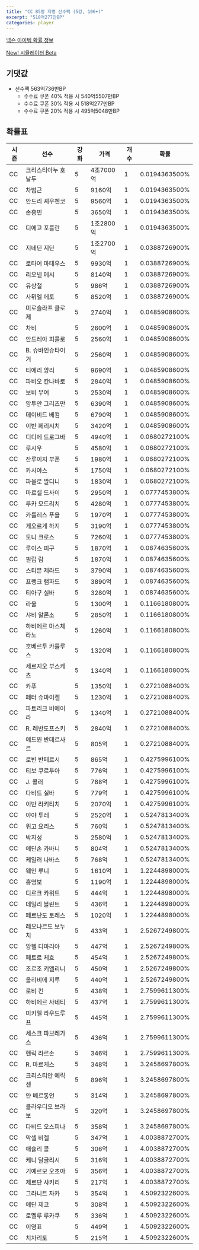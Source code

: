 ```yaml
---
title: "CC 85명 지명 선수팩 (5강, 106+)"
excerpt: "518억277만BP"
categories: player
---
```

[넥슨 아이템 확률 정보](http://iteminfo.nexon.com/probability/fco?sn=7348)

[New! 시뮬레이터 Beta](/simulator/7348)
## 기댓값
- 선수팩 563억736만BP
  - 수수료 쿠폰 40% 적용 시 540억5507만BP
  - 수수료 쿠폰 30% 적용 시 518억277만BP
  - 수수료 쿠폰 20% 적용 시 495억5048만BP


## 확률표

|시즌|선수|강화|가격|개수|확률|
|---|---|---|---|---|---|
|CC|크리스티아누 호날두|5|4조7000억|1|0.0194363500%|
|CC|차범근|5|9160억|1|0.0194363500%|
|CC|안드리 셰우첸코|5|9560억|1|0.0194363500%|
|CC|손흥민|5|3650억|1|0.0194363500%|
|CC|디에고 포를란|5|1조2800억|1|0.0194363500%|
|CC|지네딘 지단|5|1조2700억|1|0.0388726900%|
|CC|로타어 마테우스|5|9930억|1|0.0388726900%|
|CC|리오넬 메시|5|8140억|1|0.0388726900%|
|CC|유상철|5|986억|1|0.0388726900%|
|CC|사뮈엘 에토|5|8520억|1|0.0388726900%|
|CC|미로슬라프 클로제|5|2740억|1|0.0485908600%|
|CC|차비|5|2600억|1|0.0485908600%|
|CC|안드레아 피를로|5|2560억|1|0.0485908600%|
|CC|B. 슈바인슈타이거|5|2560억|1|0.0485908600%|
|CC|티에리 앙리|5|9690억|1|0.0485908600%|
|CC|파비오 칸나바로|5|2840억|1|0.0485908600%|
|CC|보비 무어|5|2530억|1|0.0485908600%|
|CC|앙투안 그리즈만|5|6390억|1|0.0485908600%|
|CC|데이비드 베컴|5|6790억|1|0.0485908600%|
|CC|이반 페리시치|5|3420억|1|0.0485908600%|
|CC|디디에 드로그바|5|4940억|1|0.0680272100%|
|CC|루시우|5|4580억|1|0.0680272100%|
|CC|잔루이지 부폰|5|1980억|1|0.0680272100%|
|CC|카시야스|5|1750억|1|0.0680272100%|
|CC|파올로 말디니|5|1830억|1|0.0680272100%|
|CC|마르셀 드사이|5|2950억|1|0.0777453800%|
|CC|루카 모드리치|5|4280억|1|0.0777453800%|
|CC|카를레스 푸욜|5|1970억|1|0.0777453800%|
|CC|게오르게 하지|5|3190억|1|0.0777453800%|
|CC|토니 크로스|5|7260억|1|0.0777453800%|
|CC|루이스 피구|5|1870억|1|0.0874635600%|
|CC|필립 람|5|1870억|1|0.0874635600%|
|CC|스티븐 제라드|5|3790억|1|0.0874635600%|
|CC|프랭크 램파드|5|3890억|1|0.0874635600%|
|CC|티아구 실바|5|3280억|1|0.0874635600%|
|CC|라울|5|1300억|1|0.1166180800%|
|CC|샤비 알론소|5|2850억|1|0.1166180800%|
|CC|하비에르 마스체라노|5|1260억|1|0.1166180800%|
|CC|호베르투 카를루스|5|1320억|1|0.1166180800%|
|CC|세르지오 부스케츠|5|1340억|1|0.1166180800%|
|CC|카푸|5|1350억|1|0.2721088400%|
|CC|페터 슈마이켈|5|1230억|1|0.2721088400%|
|CC|파트리크 비에이라|5|1340억|1|0.2721088400%|
|CC|R. 레반도프스키|5|2840억|1|0.2721088400%|
|CC|에드윈 반데르사르|5|805억|1|0.2721088400%|
|CC|로빈 반페르시|5|865억|1|0.4275996100%|
|CC|티보 쿠르투아|5|776억|1|0.4275996100%|
|CC|J. 콜러|5|788억|1|0.4275996100%|
|CC|다비드 실바|5|779억|1|0.4275996100%|
|CC|이반 라키티치|5|2070억|1|0.4275996100%|
|CC|야야 투레|5|2520억|1|0.5247813400%|
|CC|위고 요리스|5|760억|1|0.5247813400%|
|CC|박지성|5|2580억|1|0.5247813400%|
|CC|에딘손 카바니|5|804억|1|0.5247813400%|
|CC|케일러 나바스|5|768억|1|0.5247813400%|
|CC|웨인 루니|5|1610억|1|1.2244898000%|
|CC|홍명보|5|1190억|1|1.2244898000%|
|CC|디르크 카위트|5|444억|1|1.2244898000%|
|CC|데일리 블린트|5|436억|1|1.2244898000%|
|CC|페르난도 토레스|5|1020억|1|1.2244898000%|
|CC|레오나르도 보누치|5|433억|1|2.5267249800%|
|CC|앙헬 디마리아|5|447억|1|2.5267249800%|
|CC|페트르 체흐|5|454억|1|2.5267249800%|
|CC|조르조 키엘리니|5|450억|1|2.5267249800%|
|CC|올리비에 지루|5|440억|1|2.5267249800%|
|CC|로비 킨|5|438억|1|2.7599611300%|
|CC|하비에르 사네티|5|437억|1|2.7599611300%|
|CC|미카엘 라우드루프|5|445억|1|2.7599611300%|
|CC|세스크 파브레가스|5|436억|1|2.7599611300%|
|CC|헨릭 라르손|5|346억|1|2.7599611300%|
|CC|R. 마르케스|5|348억|1|3.2458697800%|
|CC|크리스티안 에릭센|5|896억|1|3.2458697800%|
|CC|얀 베르통언|5|314억|1|3.2458697800%|
|CC|클라우디오 브라보|5|320억|1|3.2458697800%|
|CC|다비드 오스피나|5|358억|1|3.2458697800%|
|CC|악셀 비첼|5|347억|1|4.0038872700%|
|CC|애슐리 콜|5|306억|1|4.0038872700%|
|CC|케니 달글리시|5|316억|1|4.0038872700%|
|CC|기예르모 오초아|5|356억|1|4.0038872700%|
|CC|제르단 샤키리|5|217억|1|4.0038872700%|
|CC|그라니트 자카|5|354억|1|4.5092322600%|
|CC|에딘 제코|5|308억|1|4.5092322600%|
|CC|로멜루 루카쿠|5|336억|1|4.5092322600%|
|CC|이영표|5|449억|1|4.5092322600%|
|CC|치차리토|5|215억|1|4.5092322600%|
